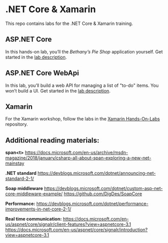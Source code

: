 # .NET Core & Xamarin

This repo contains labs for the .NET Core & Xamarin training.

## ASP.NET Core

In this hands-on lab, you’ll the _Bethany’s Pie Shop_ application yourself. Get started in the [lab description](./dotnetcore/README.md).

## ASP.NET Core WebApi

In this lab, you’ll build a web API for managing a list of "to-do" items. You won’t build a UI. Get started in the [lab description](./webapi/README.md).

## Xamarin

For the Xamarin workshop, follow the labs in the [Xamarin Hands-On-Labs](https://github.com/XpiritBV/xamarin-hands-on-labs) repository.

## Additional reading materials:

**span&lt;t&gt;**
https://docs.microsoft.com/en-us/archive/msdn-magazine/2018/january/csharp-all-about-span-exploring-a-new-net-mainstay

**.NET standard**
https://devblogs.microsoft.com/dotnet/announcing-net-standard-2-1/

**Soap middleware**
https://devblogs.microsoft.com/dotnet/custom-asp-net-core-middleware-example/
https://github.com/DigDes/SoapCore

**Performance:**
https://devblogs.microsoft.com/dotnet/performance-improvements-in-net-core-2-1/

**Real time communication:**
https://docs.microsoft.com/en-us/aspnet/core/signalr/client-features?view=aspnetcore-3.1
https://docs.microsoft.com/en-us/aspnet/core/signalr/introduction?view=aspnetcore-3.1



